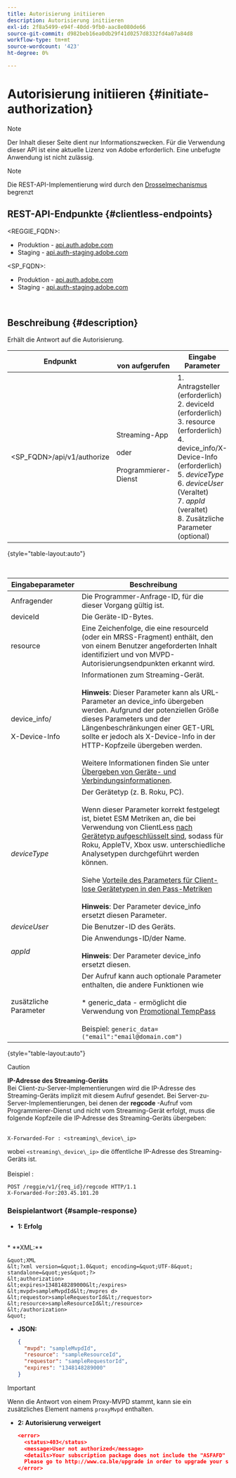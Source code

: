 ```yaml
---
title: Autorisierung initiieren
description: Autorisierung initiieren
exl-id: 2f8a5499-e94f-40dd-9fb0-aac8e080de66
source-git-commit: d982beb16ea0db29f41d0257d8332fd4a07a84d8
workflow-type: tm+mt
source-wordcount: '423'
ht-degree: 0%

---
```


# Autorisierung initiieren {#initiate-authorization}

>[!NOTE]
>
>Der Inhalt dieser Seite dient nur Informationszwecken. Für die Verwendung dieser API ist eine aktuelle Lizenz von Adobe erforderlich. Eine unbefugte Anwendung ist nicht zulässig.

>[!NOTE]
>
> Die REST-API-Implementierung wird durch den [Drosselmechanismus](/help/authentication/integration-guide-programmers/throttling-mechanism.md) begrenzt

## REST-API-Endpunkte {#clientless-endpoints}

&lt;REGGIE_FQDN>:

* Produktion - [api.auth.adobe.com](http://api.auth.adobe.com/)
* Staging - [api.auth-staging.adobe.com](http://api.auth-staging.adobe.com/)

&lt;SP_FQDN>:

* Produktion - [api.auth.adobe.com](http://api.auth.adobe.com/)
* Staging - [api.auth-staging.adobe.com](http://api.auth-staging.adobe.com/)

</br>

## Beschreibung {#description}

Erhält die Antwort auf die Autorisierung.

| Endpunkt | </br>von aufgerufen | Eingabe   </br>Parameter | HTTP </br>Methode | Reaktion | HTTP </br>Antwort |
| --- | --- | --- | --- | --- | --- |
| &lt;SP_FQDN>/api/v1/authorize | Streaming-App</br></br>oder</br></br>Programmierer-Dienst | 1. Antragsteller (erforderlich)</br>2.  deviceId (erforderlich)</br>3.  resource (erforderlich)</br>4.  device_info/X-Device-Info (erforderlich)</br>5.  _deviceType_</br> 6.  _deviceUser_ (Veraltet)</br>7.  _appId_ (veraltet)</br>8.  Zusätzliche Parameter (optional) | GET | XML oder JSON mit Autorisierungsdetails oder Fehlerdetails, falls nicht erfolgreich. Siehe Beispiele unten. | 200 - Erfolg </br>403 - Kein Erfolg |

{style="table-layout:auto"}

</br>


| Eingabeparameter | Beschreibung |
| --- | --- |
| Anfragender | Die Programmer-Anfrage-ID, für die dieser Vorgang gültig ist. |
| deviceId | Die Geräte-ID-Bytes. |
| resource | Eine Zeichenfolge, die eine resourceId (oder ein MRSS-Fragment) enthält, den von einem Benutzer angeforderten Inhalt identifiziert und von MVPD-Autorisierungsendpunkten erkannt wird. |
| device_info/</br></br>X-Device-Info | Informationen zum Streaming-Gerät.</br></br>**Hinweis**: Dieser Parameter kann als URL-Parameter an device_info übergeben werden. Aufgrund der potenziellen Größe dieses Parameters und der Längenbeschränkungen einer GET-URL sollte er jedoch als X-Device-Info in der HTTP-Kopfzeile übergeben werden. </br></br>Weitere Informationen finden Sie unter [Übergeben von Geräte- und Verbindungsinformationen](/help/authentication/integration-guide-programmers/passing-client-information-device-connection-and-application.md). |
| _deviceType_ | Der Gerätetyp (z. B. Roku, PC).</br></br>Wenn dieser Parameter korrekt festgelegt ist, bietet ESM Metriken an, die bei Verwendung von ClientLess [nach Gerätetyp aufgeschlüsselt sind](/help/authentication/integration-guide-programmers/features-premium/esm/entitlement-service-monitoring-overview.md#clientless_device_type), sodass für Roku, AppleTV, Xbox usw. unterschiedliche Analysetypen durchgeführt werden können.</br></br>Siehe [Vorteile des Parameters für Client-lose Gerätetypen in den Pass-Metriken ](/help/authentication/notes-technical/benefits-of-using-the-clientless-devicetype-parameter-in-pass-metrics.md)</br></br>**Hinweis**: Der Parameter device_info ersetzt diesen Parameter. |
| _deviceUser_ | Die Benutzer-ID des Geräts. |
| _appId_ | Die Anwendungs-ID/der Name. </br></br>**Hinweis**: Der Parameter device_info ersetzt diesen. |
| zusätzliche Parameter | Der Aufruf kann auch optionale Parameter enthalten, die andere Funktionen wie </br></br>* generic_data - ermöglicht die Verwendung von [Promotional TempPass](/help/authentication/integration-guide-programmers/features-premium/temporary-access/promotional-temp-pass.md)</br></br>Beispiel: `generic_data=("email":"email@domain.com")` |

{style="table-layout:auto"}

>[!CAUTION]
>
>**IP-Adresse des Streaming-Geräts**</br>
>Bei Client-zu-Server-Implementierungen wird die IP-Adresse des Streaming-Geräts implizit mit diesem Aufruf gesendet.  Bei Server-zu-Server-Implementierungen, bei denen der **regcode** -Aufruf vom Programmierer-Dienst und nicht vom Streaming-Gerät erfolgt, muss die folgende Kopfzeile die IP-Adresse des Streaming-Geräts übergeben:</br></br>
>
>```
>X-Forwarded-For : <streaming\_device\_ip>
>```
>
>wobei `<streaming\_device\_ip>` die öffentliche IP-Adresse des Streaming-Geräts ist.</br></br>
>Beispiel :</br>
>
>```
>POST /reggie/v1/{req_id}/regcode HTTP/1.1
>X-Forwarded-For:203.45.101.20
>```
>


### Beispielantwort {#sample-response}

* **1: Erfolg**
</br>
  * **XML:**
  </br>

    &quot;XML
    &lt;?xml version=&quot;1.0&quot; encoding=&quot;UTF-8&quot; standalone=&quot;yes&quot;?>
    &lt;authorization>
    &lt;expires>1348148289000&lt;/expires>
    &lt;mvpd>sampleMvpdId&lt;/mvpres d>
    &lt;requestor>sampleRequestorId&lt;/requestor>
    &lt;resource>sampleResourceId&lt;/resource>
    &lt;/authorization>
    &quot;



* **JSON:**

  ```JSON
  {
    "mvpd": "sampleMvpdId",
    "resource": "sampleResourceId",
    "requestor": "sampleRequestorId",
    "expires": "1348148289000"
  }
  ```

>[!IMPORTANT]
>
>Wenn die Antwort von einem Proxy-MVPD stammt, kann sie ein zusätzliches Element namens `proxyMvpd` enthalten.



* **2: Autorisierung verweigert**


  ```JSON
  <error>
    <status>403</status>
    <message>User not authorized</message>
    <details>Your subscription package does not include the "ASFAFD" channel.
    Please go to http://www.ca.ble/upgrade in order to upgrade your subscription.</details>
  </error>
  ```
